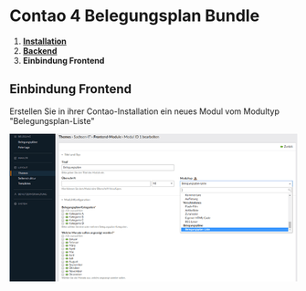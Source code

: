 # Contao 4 Belegungsplan Bundle

1. [**Installation**](installation.md)
2. [**Backend**](backend.md)
3. **Einbindung Frontend**

## Einbindung Frontend

Erstellen Sie in ihrer Contao-Installation ein neues Modul vom Modultyp "Belegungsplan-Liste"

![Neues Modul](images/belegungsplan-bundle-11.png)
